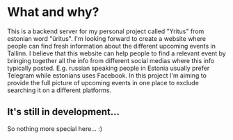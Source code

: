 # What and why?

This is a backend server for my personal project called "Yritus" from estonian word "üritus".
I'm looking forward to create a website where people can find fresh information about the different upcoming events in Tallinn.
I believe that this website can help people to find a relevant event by bringing together all the info from different social medias where this info typically posted.
E.g. russian speaking people in Estonia usually prefer Telegram while estonians uses Facebook. In this project I'm aiming to provide
the full picture of upcoming events in one place to exclude searching it on a different platforms.

## It's still in development...

So nothing more special here... :)
